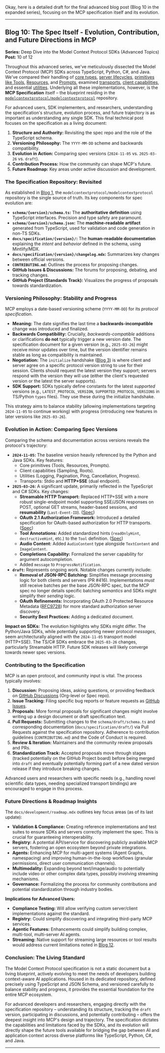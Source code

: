 Okay, here is a detailed draft for the final advanced blog post (Blog 10 in the expanded series), focusing on the MCP specification itself and its evolution.

---

## Blog 10: The Spec Itself - Evolution, Contribution, and Future Directions in MCP

**Series:** Deep Dive into the Model Context Protocol SDKs (Advanced Topics)
**Post:** 10 of 12

Throughout this advanced series, we've meticulously dissected the Model Context Protocol (MCP) SDKs across TypeScript, Python, C#, and Java. We've compared their handling of [core types](link-to-post-2), [server lifecycles](link-to-post-3), [primitives like Tools](link-to-post-11), [Resources](link-to-post-12), and [Prompts](link-to-post-6), examined [transports](link-to-post-8), [client capabilities](link-to-post-7), and essential [utilities](link-to-post-9). Underlying all these implementations, however, is the **MCP Specification** itself – the blueprint residing in the [`modelcontextprotocol/modelcontextprotocol`](https://github.com/modelcontextprotocol/modelcontextprotocol) repository.

For advanced users, SDK implementers, and researchers, understanding the specification's structure, evolution process, and future trajectory is as important as understanding any single SDK. This final technical post focuses on the specification as a living document:

1.  **Structure and Authority:** Revisiting the spec repo and the role of the TypeScript schema.
2.  **Versioning Philosophy:** The `YYYY-MM-DD` scheme and backwards compatibility.
3.  **Evolution in Action:** Comparing spec versions (`2024-11-05` vs. `2025-03-26` vs. `draft`).
4.  **Contribution Process:** How the community can shape MCP's future.
5.  **Future Roadmap:** Key areas under active discussion and development.

### The Specification Repository: Revisited

As established in [Blog 1](link-to-post-1), the `modelcontextprotocol/modelcontextprotocol` repository is the single source of truth. Its key components for spec evolution are:

*   **`schema/{version}/schema.ts`:** The **authoritative definition** using TypeScript interfaces. Precision and type safety are paramount.
*   **`schema/{version}/schema.json`:** The **machine-readable artifact** generated from TypeScript, used for validation and code generation in non-TS SDKs.
*   **`docs/specification/{version}/`:** The **human-readable documentation** explaining the *intent* and *behavior* defined in the schema, using Mintlify/MDX.
*   **`docs/specification/{version}/changelog.mdx`:** Summarizes key changes between official versions.
*   **`CONTRIBUTING.md`:** Outlines the process for proposing changes.
*   **GitHub Issues & Discussions:** The forums for proposing, debating, and tracking changes.
*   **GitHub Project (Standards Track):** Visualizes the progress of proposals towards standardization.

### Versioning Philosophy: Stability and Progress

MCP employs a date-based versioning scheme (`YYYY-MM-DD`) for its *protocol specification*.

*   **Meaning:** The date signifies the last time a **backwards-incompatible** change was introduced and finalized.
*   **Backwards Compatibility:** Crucially, *backwards-compatible* additions or clarifications **do not** typically trigger a new version date. The specification document for a given version (e.g., `2025-03-26`) might receive minor updates over time, but the version identifier remains stable as long as compatibility is maintained.
*   **Negotiation:** The `initialize` handshake ([Blog 3](link-to-post-3)) is where client and server agree on a specific protocol version string to use for their session. Clients should request the latest version they support; servers respond with the version they will use (either the client's requested version or the latest the server supports).
*   **SDK Support:** SDKs typically define constants for the latest *supported* versions (e.g., `LATEST_PROTOCOL_VERSION`, `SUPPORTED_PROTOCOL_VERSIONS` in TS/Python `types` files). They use these during the initialize handshake.

This strategy aims to balance stability (allowing implementations targeting `2024-11-05` to continue working) with progress (introducing new features in later versions like `2025-03-26`).

### Evolution in Action: Comparing Spec Versions

Comparing the schema and documentation across versions reveals the protocol's trajectory:

*   **`2024-11-05`:** The baseline version heavily referenced by the Python and Java SDKs. Key features:
    *   Core primitives (Tools, Resources, Prompts).
    *   Client capabilities (Sampling, Roots).
    *   Utilities (Logging, Pagination, Ping, Cancellation, Progress).
    *   Transports: Stdio and **HTTP+SSE** (dual endpoint).
*   **`2025-03-26`:** A significant update, primarily reflected in the TypeScript and C# SDKs. Key changes:
    *   **Streamable HTTP Transport:** Replaced HTTP+SSE with a more robust single-endpoint model supporting SSE/JSON responses on POST, optional GET streams, header-based sessions, and **resumability** (`Last-Event-ID`). ([Spec](https://modelcontextprotocol.io/specification/2025-03-26/basic/transports#streamable-http))
    *   **OAuth 2.1 Authorization Framework:** Introduced a detailed specification for OAuth-based authorization for HTTP transports. ([Spec](https://modelcontextprotocol.io/specification/2025-03-26/basic/authorization))
    *   **Tool Annotations:** Added standardized hints (`readOnlyHint`, `destructiveHint`, etc.) to the `Tool` definition. ([Spec](https://modelcontextprotocol.io/specification/2025-03-26/server/tools))
    *   **Audio Content:** Added `AudioContent` type alongside `TextContent` and `ImageContent`.
    *   **Completions Capability:** Formalized the server capability for argument autocompletion.
    *   Added `message` to `ProgressNotification`.
*   **`draft`:** Represents ongoing work. Notable changes currently include:
    *   **Removal of JSON-RPC Batching:** Simplifies message processing logic for both clients and servers (PR #416). Implementations *must* still receive batches per the base JSON-RPC spec, but the MCP spec no longer details specific batching *semantics* and SDKs might simplify their *sending* logic.
    *   **OAuth Refinements:** Incorporating OAuth 2.0 Protected Resource Metadata ([RFC9728](https://datatracker.ietf.org/doc/html/rfc9728)) for more standard authorization server discovery.
    *   **Security Best Practices:** Adding a dedicated document.

**Impact on SDKs:** The evolution highlights why SDKs might differ. The Python/Java SDKs, while potentially supporting newer protocol *messages*, seem architecturally aligned with the `2024-11-05` transport model (HTTP+SSE). The TS/C# SDKs embrace the `2025-03-26` changes, particularly Streamable HTTP. Future SDK releases will likely converge towards newer spec versions.

### Contributing to the Specification

MCP is an open protocol, and community input is vital. The process typically involves:

1.  **Discussion:** Proposing ideas, asking questions, or providing feedback on [GitHub Discussions](https://github.com/orgs/modelcontextprotocol/discussions) (Org-level or Spec repo).
2.  **Issue Tracking:** Filing specific bug reports or feature requests as [GitHub Issues](https://github.com/modelcontextprotocol/specification/issues).
3.  **Proposals:** More formal proposals for significant changes might involve writing up a design document or draft specification text.
4.  **Pull Requests:** Submitting changes to the `schema/draft/schema.ts` and corresponding documentation (`docs/specification/draft/`) via Pull Requests against the specification repository. Adherence to contribution guidelines (`CONTRIBUTING.md`) and the Code of Conduct is required.
5.  **Review & Iteration:** Maintainers and the community review proposals and PRs.
6.  **Standardization Track:** Accepted proposals move through stages (tracked potentially on the GitHub Project board) before being merged into `draft` and eventually potentially forming part of a new dated version release if they introduce breaking changes.

Advanced users and researchers with specific needs (e.g., handling novel scientific data types, needing specialized transport bindings) are encouraged to engage in this process.

### Future Directions & Roadmap Insights

The `docs/development/roadmap.mdx` outlines key focus areas (as of its last update):

*   **Validation & Compliance:** Creating reference implementations and test suites to ensure SDKs and servers correctly implement the spec. This is crucial for guaranteeing interoperability.
*   **Registry:** A potential API/service for discovering publicly available MCP servers, fostering an open ecosystem beyond private integrations.
*   **Agents:** Enhancing MCP for multi-agent systems (Agent Graphs, namespacing) and improving human-in-the-loop workflows (granular permissions, direct user communication channels).
*   **Multimodality:** Expanding beyond text/image/audio to potentially include video or other complex data types, possibly involving streaming mechanisms.
*   **Governance:** Formalizing the process for community contributions and potential standardization through industry bodies.

**Implications for Advanced Users:**

*   **Compliance Testing:** Will allow verifying custom server/client implementations against the standard.
*   **Registry:** Could simplify discovering and integrating third-party MCP services.
*   **Agentic Features:** Enhancements could simplify building complex, multi-tool, multi-server AI agents.
*   **Streaming:** Native support for streaming large resources or tool results would address current limitations noted in [Blog 12](link-to-post-12).

### Conclusion: The Living Standard

The Model Context Protocol specification is not a static document but a living blueprint, actively evolving to meet the needs of developers building context-aware AI applications. Housed in its dedicated repository, defined precisely using TypeScript and JSON Schema, and versioned carefully to balance stability and progress, it provides the essential foundation for the entire MCP ecosystem.

For advanced developers and researchers, engaging directly with the specification repository – understanding its structure, tracking the `draft` version, participating in discussions, and potentially contributing – offers the deepest insight into MCP's design and trajectory. The specification dictates the capabilities and limitations faced by the SDKs, and its evolution will directly shape the future tools available for bridging the gap between AI and application context across diverse platforms like TypeScript, Python, C#, and Java.

---